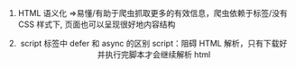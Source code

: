 1. HTML 语义化
   =>易懂/有助于爬虫抓取更多的有效信息，爬虫依赖于标签/没有 CSS 样式下, 页面也可以呈现很好地内容结构

 <footer></footer> <header>

2. script 标签中 defer 和 async 的区别
script：阻碍 HTML 解析，只有下载好并执行完脚本才会继续解析 html
<script async> 解析HTML过程中进行脚本的异步下载，下载成功立马执行，有可能阻断HTML的解析。
<script defer> 完全不会阻碍HTML的解析，解析完成之后再按照顺序执行脚本


3. DNS 域名解析 => 在浏览器输入网址后，首先要经过域名解析，因为浏览器不能直接通过域名找到对应服务器，而是通过 IP 地址。
   DNS 域名解析为递归查询和迭代查询
